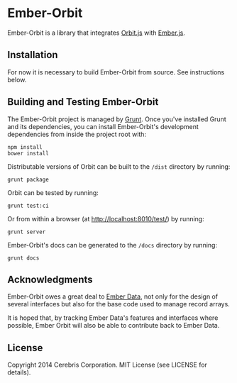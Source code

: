 # Ember-Orbit

Ember-Orbit is a library that integrates
[Orbit.js](https://github.com/orbitjs/orbit.js) with
[Ember.js](https://github.com/emberjs/ember.js).


## Installation

For now it is necessary to build Ember-Orbit from source. See instructions
below.


## Building and Testing Ember-Orbit

The Ember-Orbit project is managed by [Grunt](http://gruntjs.com/). Once you've
installed Grunt and its dependencies, you can install Ember-Orbit's development
dependencies from inside the project root with:

```
npm install
bower install
```

Distributable versions of Orbit can be built to the `/dist` directory by running:

```
grunt package
```

Orbit can be tested by running:

```
grunt test:ci
```

Or from within a browser
(at [http://localhost:8010/test/](http://localhost:8010/test/)) by running:

```
grunt server
```

Ember-Orbit's docs can be generated to the `/docs` directory by running:

```
grunt docs
```

## Acknowledgments

Ember-Orbit owes a great deal to [Ember Data](https://github.com/emberjs/data),
not only for the design of several interfaces but also for the base code used to
manage record arrays.

It is hoped that, by tracking Ember Data's features and interfaces where
possible, Ember Orbit will also be able to contribute back to Ember Data.

## License

Copyright 2014 Cerebris Corporation. MIT License (see LICENSE for details).
